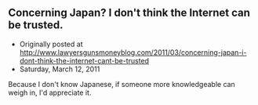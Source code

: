 ## Concerning Japan?  I don't think the Internet can be trusted.

 * Originally posted at http://www.lawyersgunsmoneyblog.com/2011/03/concerning-japan-i-dont-think-the-internet-cant-be-trusted
 * Saturday, March 12, 2011

Because I don't know Japanese, if someone more knowledgeable can weigh in, I'd appreciate it.